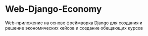 # Web-Django-Economy
Web-приложение на основе фреймворка Django для создания и решение экономических кейсов и создание обещающих курсов 
